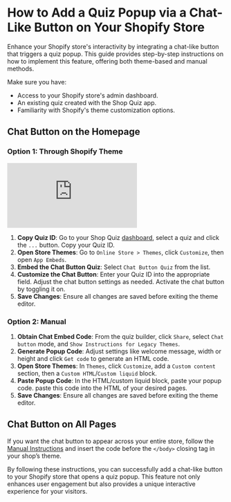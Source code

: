 # How to Add a Quiz Popup via a Chat-Like Button on Your Shopify Store

Enhance your Shopify store's interactivity by integrating a chat-like button that triggers a quiz popup. This guide provides step-by-step instructions on how to implement this feature, offering both theme-based and manual methods.

Make sure you have:

- Access to your Shopify store's admin dashboard.
- An existing quiz created with the Shop Quiz app.
- Familiarity with Shopify's theme customization options.

## Chat Button on the Homepage

### Option 1: Through Shopify Theme

<div class="videoWrapper">
<iframe src="https://www.youtube.com/embed/oQyIiA2GwjY?si=X5Pd4YUR5O-sby3u" frameborder="0" allow="accelerometer; autoplay; clipboard-write; encrypted-media; gyroscope; picture-in-picture" allowfullscreen></iframe>
</div>

1. **Copy Quiz ID**: Go to your Shop Quiz [dashboard](https://docs.revenuehunt.com/reference/dashboard/), select a quiz and click the `...` button. Copy your Quiz ID.
2. **Open Store Themes**: Go to `Online Store > Themes`, click `Customize`, then open `App Embeds`.
3. **Embed the Chat Button Quiz**: Select `Chat Button Quiz` from the list.
4. **Customize the Chat Button**: Enter your Quiz ID into the appropriate field. Adjust the chat button settings as needed. Activate the chat button by toggling it on.
5. **Save Changes**: Ensure all changes are saved before exiting the theme editor.

### Option 2: Manual

1. **Obtain Chat Embed Code**: From the quiz builder, click `Share`, select `Chat button` mode, and `Show Instructions for Legacy Themes`.
2. **Generate Popup Code**: Adjust settings like welcome message, width or height and click `Get code` to generate an HTML code.
3. **Open Store Themes**: In `Themes`, click `Customize`, add a `Custom content` section, then a `Custom HTML`/`Custom liquid` block.
4. **Paste Popup Code**: In the HTML/custom liquid block, paste your popup code. paste this code into the HTML of your desired pages.
5. **Save Changes**: Ensure all changes are saved before exiting the theme editor.

## Chat Button on All Pages

If you want the chat button to appear across your entire store, follow the [Manual Instructions](#option-2-manual) and insert the code before the `</body>` closing tag in your shop’s theme.

By following these instructions, you can successfully add a chat-like button to your Shopify store that opens a quiz popup. This feature not only enhances user engagement but also provides a unique interactive experience for your visitors.
